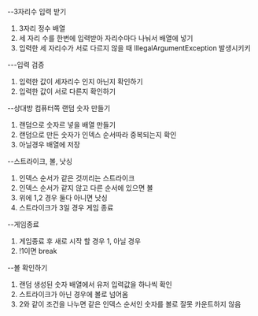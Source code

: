 
--3자리수 입력 받기

1. 3자리 정수 배열
2. 세 자리 수를 한번에 입력받아 자리수마다 나눠서 배열에 넣기
3. 입력한 세 자리수가 서로 다르지 않을 때 IllegalArgumentException 발생시키키

---입력 검증
1. 입력한 값이 세자리수 인지 아닌지 확인하기
2. 입력한 값이 서로 다른지 확인하기

--상대방 컴퓨터쪽 랜덤 숫자 만들기
1. 랜덤으로 숫자르 넣을 배열 만들기
2. 랜덤으로 만든 숫자가 인덱스 순서따라 중복되는지 확인
3. 아닐경우 배열에 저장

--스트라이크, 볼, 낫싱
1. 인덱스 순서가 같은 것끼리는 스트라이크
2. 인덱스 순서가 같지 않고 다른 순서에 있으면 볼
3. 위에 1,2 경우 둘다 아니면 낫싱
4. 스트라이크가 3일 경우 게임 종료

--게임종료
1. 게임종료 후 새로 시작 할 경우 1, 아닐 경우 
2. !1이면 break

--볼 확인하기
1. 랜덤 생성된 숫자 배열에서 유저 입력값을 하나씩 확인
2. 스트라이크가 아닌 경우에 볼로 넘어옴 
3. 2와 같이 조건을 나누면 같은 인덱스 순서인 숫자를 볼로 잘못 카운트하지 않음



